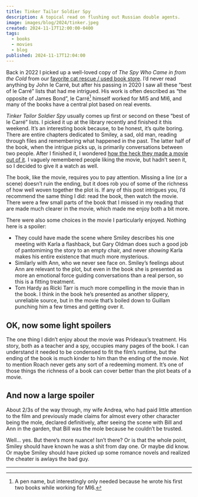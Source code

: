 ```yaml
---
title: Tinker Tailor Soldier Spy
description: A topical read on flushing out Russian double agents.
image: images/blog/2024/tinker.jpeg
created: 2024-11-17T12:00:00-0400
tags:
  - books
  - movies
  - blog
published: 2024-11-17T12:04:00
---
```


Back in 2022 I picked up a well-loved copy of _The Spy Who Came in from the Cold_ from our [favorite cat rescue / used book store](/blog/2022/books-and-cats/). I’d never read anything by John le Carré, but after his passing in 2020 I saw all these “best of le Carré” lists that had me intrigued. His work is often described as “the opposite of James Bond”, le Carré[^1] himself worked for MI5 and MI6, and many of the books have a central plot based on real events.

_Tinker Tailor Soldier Spy_ usually comes up first or second on these “best of le Carré” lists. I picked it up at the library recently and finished it this weekend. It’s an interesting book because, to be honest, it’s quite boring. There are entire chapters dedicated to Smiley, a sad, old man, reading through files and remembering what happened in the past. The latter half of the book, when the intrigue picks up, is primarily conversations between two people. After I finished it, I wondered [how the heck they made a movie out of it](https://letterboxd.com/film/tinker-tailor-soldier-spy/). I vaguely remembered people liking the movie, but hadn’t seen it, so I decided to give it a watch as well.

The book, like the movie, requires you to pay attention. Missing a line (or a scene) doesn’t ruin the ending, but it does rob you of some of the richness of how well woven together the plot is. If any of this post intrigues you, I’d recommend the same thing I did: read the book, then watch the movie. There were a few small parts of the book that I missed in my reading that are made much clearer in the movie, which made me enjoy both a bit more.

There were also some choices in the movie I particularly enjoyed. Nothing here is a spoiler:
- They could have made the scene where Smiley describes his one meeting with Karla a flashback, but Gary Oldman does such a good job of pantomiming the story to an empty chair, and never _showing_ Karla makes his entire existence that much more mysterious.
- Similarly with Ann, who we never see face on. Smiley’s feelings about Ann are relevant to the plot, but even in the book she is presented as more an emotional force guiding conversations than a real person, so this is a fitting treatment.
- Tom Hardy as Ricki Tarr is much more compelling in the movie than in the book. I think in the book he’s presented as another slippery, unreliable source, but in the movie that’s boiled down to Guillam punching him a few times and getting over it.

## OK, now some light spoilers

The one thing I didn’t enjoy about the movie was Prideaux’s treatment. His story, both as a teacher and a spy, occupies many pages of the book. I can understand it needed to be condensed to fit the film’s runtime, but the ending of the book is much kinder to him than the ending of the movie. Not to mention Roach never gets any sort of a redeeming moment. It’s one of those things the richness of a book can cover better than the plot beats of a movie.

## And now a large spoiler

About 2/3s of the way through, my wife Andrea, who had paid little attention to the film and previously made claims for almost every other character being the mole, declared definitively, after seeing the scene with Bill and Ann in the garden, that Bill was the mole because he couldn’t be trusted.

Well… yes. But there’s more nuance! Isn’t there? Or is that the whole point, Smiley should have known he was a shit from day one. Or maybe did know. Or maybe Smiley should have picked up some romance novels and realized the cheater is awlays the bad guy.

---

[^1]: A pen name, but interestingly only needed because he wrote his first two books while working for MI6.